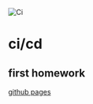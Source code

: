 ![Ci](https://ci.appveyor.com/project/juliashovhalova2010/env/branch/main)

# ci/cd

## first homework

[github pages](https://github.com/juliashovhalova2010/env.git)
